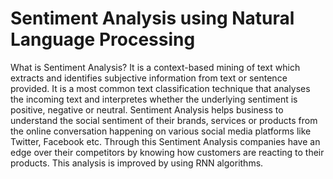 # Sentiment Analysis using Natural Language Processing
What is Sentiment Analysis?
It is a context-based mining of text which extracts and identifies subjective information from text or sentence provided.
It is a most common text classification technique that analyses the incoming text and interpretes whether the underlying sentiment is positive, negative or neutral.
Sentiment Analysis helps business to understand the social sentiment of their brands, services or products from the online conversation happening on various 
social media platforms like Twitter, Facebook etc. Through this Sentiment Analysis companies have an edge over their competitors by knowing how customers are reacting to their
products. This analysis is improved by using RNN algorithms.





